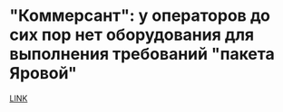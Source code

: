 # "Коммерсант": у операторов до сих пор нет оборудования для выполнения требований "пакета Яровой"



[LINK](https://varlamov.ru/2990477.html)